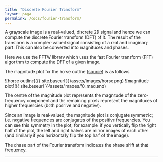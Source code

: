 ```yaml
---
title: "Discrete Fourier Transform"
layout: page
permalink: /docs/fourier-transform/
---
```

A grayscale image is a real-valued, discrete 2D signal and hence we can compute the discrete Fourier transform (DFT) of it. The result of the transform is a complex-valued signal consisting of a real and imaginary part. This can also be converted into magnitudes and phases.

Here we use the [FFTW library](http://www.fftw.org/) which uses the fast Fourier transform (FFT) algorithm to compute the DFT of a given image.

The magnitude plot for the horse outline ([source](https://pixabay.com/en/horse-silhouette-head-ride-black-1143529/)) is as follows:

![horse outline]({{ site.baseurl }}/assets/images/horse.png)
![magnitude plot]({{ site.baseurl }}/assets/images/f0_mag.png)

The centre of the magnitude plot represents the magnitude of the zero-frequency component and the remaining pixels represent the magnitudes of higher frequencies (both positive and negative). 

Since an image is real-valued, the magnitude plot is conjugate symmetric; i.e. negative frequencies are conjugates of the positive frequencies. You can see this symmetry in the plot; for example, if you vertically flip the right half of the plot, the left and right halves are mirror images of each other (and similarly if you horizontally flip the top half of the image).

The phase part of the Fourier transform indicates the phase shift at that frequency.

---
